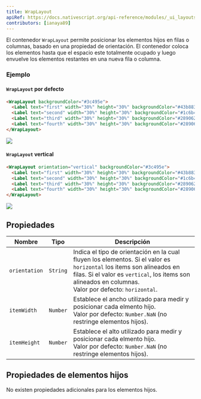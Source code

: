 ```yaml
---
title: WrapLayout
apiRef: https://docs.nativescript.org/api-reference/modules/_ui_layouts_wrap_layout_
contributors: [ianaya89]
---
```


El contenedor `WrapLayout` permite posicionar los elementos hijos en filas o columnas, basado en una propiedad de orientación. El contenedor coloca los elementos hasta que el espacio este totalmente ocupado y luego envuelve los elementos restantes en una nueva fila o columna.

### Ejemplo

#### `WrapLayout` por defecto

```html
<WrapLayout backgroundColor="#3c495e">
  <Label text="first" width="30%" height="30%" backgroundColor="#43b883"/>
  <Label text="second" width="30%" height="30%" backgroundColor="#1c6b48"/>
  <Label text="third" width="30%" height="30%" backgroundColor="#289062"/>
  <Label text="fourth" width="30%" height="30%" backgroundColor="#289062"/>
</WrapLayout>
```
<img class="md:w-1/2 lg:w-1/3" src="https://art.nativescript-vue.org/layouts/wrap_layout_horizontal.svg" />

#### `WrapLayout` vertical

```html
<WrapLayout orientation="vertical" backgroundColor="#3c495e">
  <Label text="first" width="30%" height="30%" backgroundColor="#43b883"/>
  <Label text="second" width="30%" height="30%" backgroundColor="#1c6b48"/>
  <Label text="third" width="30%" height="30%" backgroundColor="#289062"/>
  <Label text="fourth" width="30%" height="30%" backgroundColor="#289062"/>
</WrapLayout>
```
<img class="md:w-1/2 lg:w-1/3" src="https://art.nativescript-vue.org/layouts/wrap_layout_vertical.svg" />

## Propiedades

| Nombre | Tipo | Descripción |
|------|------|-------------|
`orientation` | `String` | Indica el tipo de orientación en la cual fluyen los elementos. Si el valor es `horizontal` los items son alineados en filas. Si el valor es `vertical`, los items son alineados en columnas.<br>Valor por defecto: `horizontal`.
`itemWidth` | `Number` | Establece el ancho utilizado para medir y posicionar cada elmento hijo.<br>Valor por defecto: `Number.NaN` (no restringe elementos hijos).
`itemHeight` | `Number` | Establece el alto utilizado para medir y posicionar cada elmento hijo.<br>Valor por defecto: `Number.NaN` (no restringe elementos hijos).


## Propiedades de elementos hijos

No existen propiedades adicionales para los elementos hijos.
